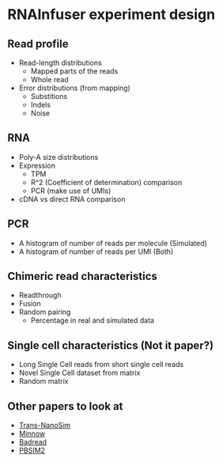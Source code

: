# RNAInfuser experiment design

## Read profile

* Read-length distributions
  * Mapped parts of the reads
  * Whole read
* Error distributions (from mapping)
  * Substitions
  * Indels
  * Noise

## RNA

* Poly-A size distributions
* Expression
  * TPM
  * R^2 (Coefficient of determination) comparison
  * PCR (make use of UMIs)
* cDNA vs direct RNA comparison

## PCR

* A histogram of number of reads per molecule (Simulated)
* A histogram of number of reads per UMI  (Both)

## Chimeric read characteristics

* Readthrough
* Fusion
* Random pairing
  * Percentage in real and simulated data

## Single cell characteristics (Not it paper?)

* Long Single Cell reads from short single cell reads
* Novel Single Cell dataset from matrix
* Random matrix

## Other papers to look at

* [Trans-NanoSim](https://academic.oup.com/gigascience/article/9/6/giaa061/5855462)
* [Minnow](https://academic.oup.com/bioinformatics/article/35/14/i136/5529127)
* [Badread](https://joss.theoj.org/papers/10.21105/joss.01316)
* [PBSIM2](https://academic.oup.com/bioinformatics/article/37/5/589/5911629)

